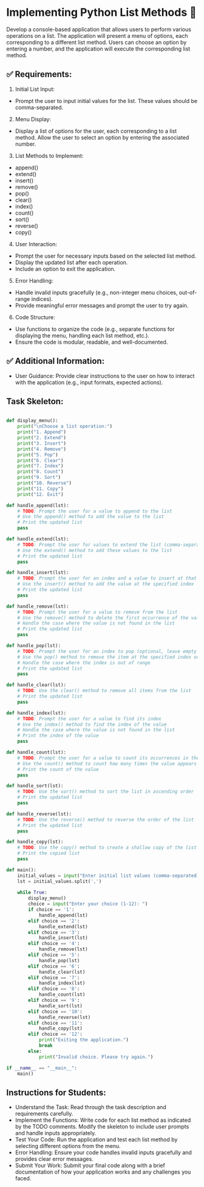 # Implementing Python List Methods 📝

Develop a console-based application that allows users to perform various operations on a list. The application will present a menu of options, each corresponding to a different list method. 
Users can choose an option by entering a number, and the application will execute the corresponding list method.


## ✅ Requirements:
1. Initial List Input:

- Prompt the user to input initial values for the list. These values should be comma-separated.

2. Menu Display:

- Display a list of options for the user, each corresponding to a list method.
Allow the user to select an option by entering the associated number.

3. List Methods to Implement:

- append()
- extend()
- insert()
- remove()
- pop()
- clear()
- index()
- count()
- sort()
- reverse()
- copy()

4. User Interaction:

- Prompt the user for necessary inputs based on the selected list method.
- Display the updated list after each operation.
- Include an option to exit the application.

5. Error Handling:

- Handle invalid inputs gracefully (e.g., non-integer menu choices, out-of-range indices).
- Provide meaningful error messages and prompt the user to try again.

6. Code Structure:

- Use functions to organize the code (e.g., separate functions for displaying the menu, handling each list method, etc.).
- Ensure the code is modular, readable, and well-documented.

## ✅ Additional Information:

- User Guidance: Provide clear instructions to the user on how to interact with the application (e.g., input formats, expected actions).

## Task Skeleton:
```python

def display_menu():
    print("\nChoose a list operation:")
    print("1. Append")
    print("2. Extend")
    print("3. Insert")
    print("4. Remove")
    print("5. Pop")
    print("6. Clear")
    print("7. Index")
    print("8. Count")
    print("9. Sort")
    print("10. Reverse")
    print("11. Copy")
    print("12. Exit")

def handle_append(lst):
    # TODO: Prompt the user for a value to append to the list
    # Use the append() method to add the value to the list
    # Print the updated list
    pass

def handle_extend(lst):
    # TODO: Prompt the user for values to extend the list (comma-separated)
    # Use the extend() method to add these values to the list
    # Print the updated list
    pass

def handle_insert(lst):
    # TODO: Prompt the user for an index and a value to insert at that index
    # Use the insert() method to add the value at the specified index
    # Print the updated list
    pass

def handle_remove(lst):
    # TODO: Prompt the user for a value to remove from the list
    # Use the remove() method to delete the first occurrence of the value
    # Handle the case where the value is not found in the list
    # Print the updated list
    pass

def handle_pop(lst):
    # TODO: Prompt the user for an index to pop (optional, leave empty to pop last item)
    # Use the pop() method to remove the item at the specified index or the last item if no index is provided
    # Handle the case where the index is out of range
    # Print the updated list
    pass

def handle_clear(lst):
    # TODO: Use the clear() method to remove all items from the list
    # Print the updated list
    pass

def handle_index(lst):
    # TODO: Prompt the user for a value to find its index
    # Use the index() method to find the index of the value
    # Handle the case where the value is not found in the list
    # Print the index of the value
    pass

def handle_count(lst):
    # TODO: Prompt the user for a value to count its occurrences in the list
    # Use the count() method to count how many times the value appears in the list
    # Print the count of the value
    pass

def handle_sort(lst):
    # TODO: Use the sort() method to sort the list in ascending order
    # Print the updated list
    pass

def handle_reverse(lst):
    # TODO: Use the reverse() method to reverse the order of the list
    # Print the updated list
    pass

def handle_copy(lst):
    # TODO: Use the copy() method to create a shallow copy of the list
    # Print the copied list
    pass

def main():
    initial_values = input("Enter initial list values (comma-separated): ")
    lst = initial_values.split(',')
    
    while True:
        display_menu()
        choice = input("Enter your choice (1-12): ")
        if choice == '1':
            handle_append(lst)
        elif choice == '2':
            handle_extend(lst)
        elif choice == '3':
            handle_insert(lst)
        elif choice == '4':
            handle_remove(lst)
        elif choice == '5':
            handle_pop(lst)
        elif choice == '6':
            handle_clear(lst)
        elif choice == '7':
            handle_index(lst)
        elif choice == '8':
            handle_count(lst)
        elif choice == '9':
            handle_sort(lst)
        elif choice == '10':
            handle_reverse(lst)
        elif choice == '11':
            handle_copy(lst)
        elif choice == '12':
            print("Exiting the application.")
            break
        else:
            print("Invalid choice. Please try again.")

if __name__ == "__main__":
    main()
```

## Instructions for Students:

- Understand the Task: Read through the task description and requirements carefully.
- Implement the Functions: Write code for each list method as indicated by the TODO comments. Modify the skeleton to include user prompts and handle inputs appropriately.
- Test Your Code: Run the application and test each list method by selecting different options from the menu.
- Error Handling: Ensure your code handles invalid inputs gracefully and provides clear error messages.
- Submit Your Work: Submit your final code along with a brief documentation of how your application works and any challenges you faced.
